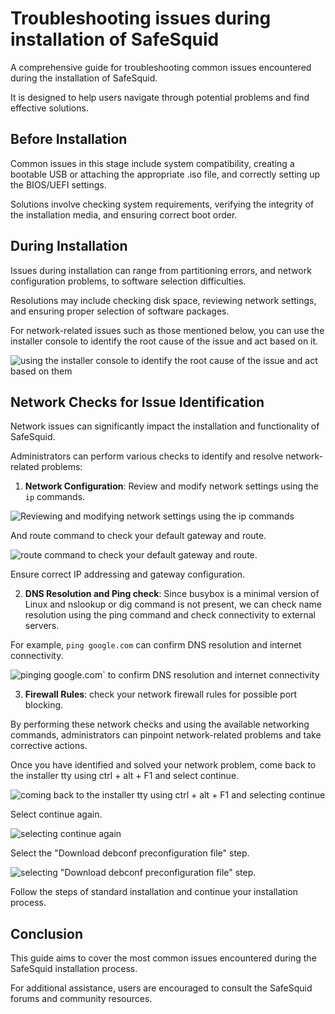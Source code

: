 # Troubleshooting issues during installation of SafeSquid

A comprehensive guide for troubleshooting common issues encountered during the installation of SafeSquid.

It is designed to help users navigate through potential problems and find effective solutions.

## Before Installation

Common issues in this stage include system compatibility, creating a bootable USB or attaching the appropriate .iso file, and correctly setting up the BIOS/UEFI settings.

Solutions involve checking system requirements, verifying the integrity of the installation media, and ensuring correct boot order.

## During Installation

Issues during installation can range from partitioning errors, and network configuration problems, to software selection difficulties.

Resolutions may include checking disk space, reviewing network settings, and ensuring proper selection of software packages.

For network-related issues such as those mentioned below, you can use the installer console to identify the root cause of the issue and act based on it.

![using the installer console to identify the root cause of the issue and act based on them](/img/Troubleshooting/Troubleshooting_issues_during_installation_of_SafeSquid/image1.webp)

## Network Checks for Issue Identification

Network issues can significantly impact the installation and functionality of SafeSquid.

Administrators can perform various checks to identify and resolve network-related problems:

1.  **Network Configuration**: Review and modify network settings using the `ip` commands.

![Reviewing and modifying network settings using the `ip` commands](/img/Troubleshooting/Troubleshooting_issues_during_installation_of_SafeSquid/image2.webp)

And route command to check your default gateway and route.

![route command to check your default gateway and route.](/img/Troubleshooting/Troubleshooting_issues_during_installation_of_SafeSquid/image3.webp)

Ensure correct IP addressing and gateway configuration.

2.  **DNS Resolution and Ping check**: Since busybox is a minimal version of Linux and nslookup or dig command is not present, we can check name resolution using the ping command and check connectivity to external servers.

For example, `ping google.com` can confirm DNS resolution and internet connectivity.

![pinging google.com` to confirm DNS resolution and internet connectivity](/img/Troubleshooting/Troubleshooting_issues_during_installation_of_SafeSquid/image4.webp)

3.  **Firewall Rules**: check your network firewall rules for possible port blocking.

By performing these network checks and using the available networking commands, administrators can pinpoint network-related problems and take corrective actions.

Once you have identified and solved your network problem, come back to the installer tty using ctrl + alt + F1 and select continue.

![coming back to the installer tty using ctrl + alt + F1 and selecting continue ](/img/Troubleshooting/Troubleshooting_issues_during_installation_of_SafeSquid/image5.webp)

Select continue again.

![selecting continue again](/img/Troubleshooting/Troubleshooting_issues_during_installation_of_SafeSquid/image6.webp)

Select the "Download debconf preconfiguration file" step.

![selecting "Download debconf preconfiguration file" step.](/img/Troubleshooting/Troubleshooting_issues_during_installation_of_SafeSquid/image7.webp)

Follow the steps of standard installation and continue your installation process.

## Conclusion

This guide aims to cover the most common issues encountered during the SafeSquid installation process.

For additional assistance, users are encouraged to consult the SafeSquid forums and community resources.
